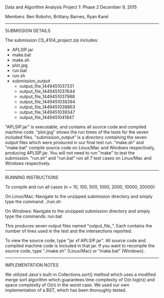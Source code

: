 Data and Algorithm Analysis
Project 1: Phase 2
December 9, 2015

Members: Ben Robohn, Brittany Barnes, Ryan Karel

-------------------------------------------------------------------------------
SUBMISSION DETAILS

The submission CS_4104_project.zip includes:
- APLSIP.jar
- make.bat
- make.sh
- plot.jpg
- run.bat
- run.sh
- submission_output
	- output_file_1449451037331
	- output_file_1449451037644
	- output_file_1449451037988
	- output_file_1449451038394
	- output_file_1449451038863
	- output_file_1449451039347
	- output_file_1449451041847

"APLSIP.jar" is executable, and contains all source code and compiled machine code.
"plot.jpg" shows the run times of the tests for the seven included files.
"submission_output" is a directory containing the seven output files which were produced in our final test run.
"make.sh" and "make.bat" compile source code on Linux/Mac and Windows respectively, producing APLSIP.jar. You will not need to run "make" to test the submission.
"run.sh" and "run.bat" run all 7 test cases on Linux/Mac and Windows respectively.

-------------------------------------------------------------------------------
RUNNING INSTRUCTIONS

To compile and run all cases (n = 10, 100, 500, 1000, 2000, 10000, 20000):

On Linux/Mac:
Navigate to the unzipped submission directory and simply type the command:
./run.sh

On Windows:
Navigate to the unzipped submission directory and simply type the commands:
run.bat

This produces seven output files named "output_file_<start time in ms>". Each contains the number of lines used in the test and the intersections reported.

To view the source code, type "jar xf APLSIP.jar". All source code and compiled machine code is included in that jar. If you want to recompile the source code, type "./make.sh" (Linux/Mac) or "make.bat" (Windows).

-------------------------------------------------------------------------------
IMPLEMENTATION NOTES

We utilized Java's built-in Collections.sort() method which uses a modified merge sort algorithm which guarantees time complexity of O(n log(n)) and space complexity of O(n) in the worst case.
We used our own implementation of a BST, which has been thoroughly tested.
